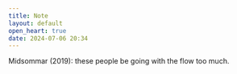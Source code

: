 ```yaml
---
title: Note
layout: default
open_heart: true
date: 2024-07-06 20:34
---
```


Midsommar (2019): these people be going with the flow too much.
